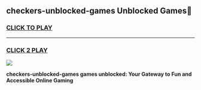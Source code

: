 
## checkers-unblocked-games Unblocked Games👋
<h3>
<a href="https://news.freeplayer.one?title=checkers-unblocked-games&ref=16F">CLICK TO PLAY</a></h3>
<hr>

<h3>
<a href="https://news.freeplayer.one?title=checkers-unblocked-games&ref=16F">CLICK 2 PLAY</a>
  
</h3>

<a href="https://news.freeplayer.one?title=checkers-unblocked-games&ref=16F/"><img src="https://clearcache.store/games.png"></a>


**checkers-unblocked-games games unblocked: Your Gateway to Fun and Accessible Online Gaming**
